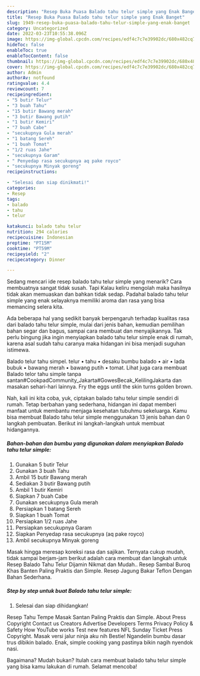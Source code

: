 ```yaml
---
description: "Resep Buka Puasa Balado tahu telur simple yang Enak Banget"
title: "Resep Buka Puasa Balado tahu telur simple yang Enak Banget"
slug: 1949-resep-buka-puasa-balado-tahu-telur-simple-yang-enak-banget
category: Uncategorized
date: 2022-03-23T10:55:38.096Z
image: https://img-global.cpcdn.com/recipes/edf4c7c7e39902dc/680x482cq70/balado-tahu-telur-simple-foto-resep-utama.jpg
hideToc: false
enableToc: true
enableTocContent: false
thumbnail: https://img-global.cpcdn.com/recipes/edf4c7c7e39902dc/680x482cq70/balado-tahu-telur-simple-foto-resep-utama.jpg
cover: https://img-global.cpcdn.com/recipes/edf4c7c7e39902dc/680x482cq70/balado-tahu-telur-simple-foto-resep-utama.jpg
author: Admin
authorAv: notfound
ratingvalue: 4.4
reviewcount: 7
recipeingredient:
- "5 butir Telur"
- "3 buah Tahu"
- "15 butir Bawang merah"
- "3 butir Bawang putih"
- "1 butir Kemiri"
- "7 buah Cabe"
- "secukupnya Gula merah"
- "1 batang Sereh"
- "1 buah Tomat"
- "1/2 ruas Jahe"
- "secukupnya Garam"
- " Penyedap rasa secukupnya aq pake royco"
- "secukupnya Minyak goreng"
recipeinstructions:

- "Selesai dan siap dinikmati!"
categories:
- Resep
tags:
- balado
- tahu
- telur

katakunci: balado tahu telur 
nutrition: 294 calories
recipecuisine: Indonesian
preptime: "PT15M"
cooktime: "PT59M"
recipeyield: "2"
recipecategory: Dinner

---
```



Sedang mencari ide resep balado tahu telur simple yang menarik? Cara membuatnya sangat tidak susah. Tapi Kalau keliru mengolah maka hasilnya tidak akan memuaskan dan bahkan tidak sedap. Padahal balado tahu telur simple yang enak selayaknya memiliki aroma dan rasa yang bisa memancing selera kita.


Ada beberapa hal yang sedikit banyak berpengaruh terhadap kualitas rasa dari balado tahu telur simple, mulai dari jenis bahan, kemudian pemilihan bahan segar dan bagus, sampai cara membuat dan menyajikannya. Tak perlu bingung jika ingin menyiapkan balado tahu telur simple enak di rumah, karena asal sudah tahu caranya maka hidangan ini bisa menjadi suguhan istimewa.

Balado telur tahu simpel. telur • tahu • desaku bumbu balado • air • lada bubuk • bawang merah • bawang putih • tomat. Lihat juga cara membuat Balado telor tahu simple tanpa santan#CookpadCommunity_Jakarta#GowesBecak_KelilingJakarta dan masakan sehari-hari lainnya. Fry the eggs until the skin turns golden brown.


Nah, kali ini kita coba, yuk, ciptakan balado tahu telur simple sendiri di rumah. Tetap berbahan yang sederhana, hidangan ini dapat memberi manfaat untuk membantu menjaga kesehatan tubuhmu sekeluarga. Kamu bisa membuat Balado tahu telur simple menggunakan 13 jenis bahan dan 0 langkah pembuatan. Berikut ini langkah-langkah untuk membuat hidangannya.

<!--inarticleads1-->

##### Bahan-bahan dan bumbu yang digunakan dalam menyiapkan Balado tahu telur simple:

1. Gunakan 5 butir Telur
1. Gunakan 3 buah Tahu
1. Ambil 15 butir Bawang merah
1. Sediakan 3 butir Bawang putih
1. Ambil 1 butir Kemiri
1. Siapkan 7 buah Cabe
1. Gunakan secukupnya Gula merah
1. Persiapkan 1 batang Sereh
1. Siapkan 1 buah Tomat
1. Persiapkan 1/2 ruas Jahe
1. Persiapkan secukupnya Garam
1. Siapkan  Penyedap rasa secukupnya (aq pake royco)
1. Ambil secukupnya Minyak goreng


Masak hingga meresap koreksi rasa dan sajikan. Ternyata cukup mudah, tidak sampai berjam-jam berikut adalah cara membuat dan langkah untuk Resep Balado Tahu Telur Dijamin Nikmat dan Mudah.. Resep Sambal Buroq Khas Banten Paling Praktis dan Simple. Resep Jagung Bakar Teflon Dengan Bahan Sederhana. 

<!--inarticleads2-->

##### Step by step untuk buat Balado tahu telur simple:


1. Selesai dan siap dihidangkan!

Resep Tahu Tempe Masak Santan Paling Praktis dan Simple. About Press Copyright Contact us Creators Advertise Developers Terms Privacy Policy &amp; Safety How YouTube works Test new features NFL Sunday Ticket Press Copyright. Masak versi jalur ninja aku nih Bestie! Ngandelin bumbu dasar trus dibikin balado. Enak, simple cooking yang pastinya bikin nagih nyendok nasi. 

Bagaimana? Mudah bukan? Itulah cara membuat balado tahu telur simple yang bisa kamu lakukan di rumah. Selamat mencoba!
